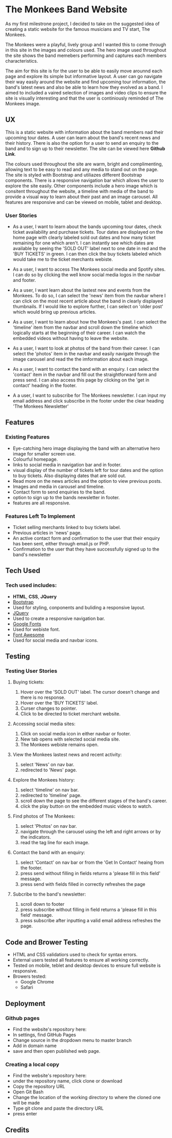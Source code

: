# The Monkees Band Website

As my first milestrone project, I decided to take on the suggested idea of creating a static website for the famous musicians and TV start, The Monkees. 

The Monkees were a playful, lively group and I wanted this to come through in this site in the images and colours used.
The hero image used throughout the site shows the band memebers performing and captures each members characteristics.

The aim for this site is for the user to be able to easily move arounnd each page and explore its simple but informative layout. 
A user can go navigate their way easily around the website and find upcoming tour information, the band's latest news and also be 
able to learn how they evolved as a band. I aimed to included a vaired selection of images and video clips to ensure the site is visually 
interesting and that the user is continiously reminded of The Monkees image.  


## UX

This is a static website with information about the band members nad their upcoming tour dates. A user can learn about the band's recent news and their history. 
There is also the option for a user to send an enquiry to the band and to sign up to their newsletter. The site can be viewed here **Github Link**.

The colours used throughout the site are warm, bright and complimenting, allowing text to be easy to read and any media to stand out on the page. The site is styled with
Bootstrap and utiliazes different Bootstrap components. There is a responsive navigation bar which allows the user to explore the site easily. Other components include a hero image which is consitent throughout 
the website, a timeline with media of the band to provide a visual way to learn about their past 
and an image carousel. All features are responsive and can be viewed on mobile, tablet and desktop. 

### User Stories

- As a user, I want to learn about the bands upcoming tour dates, check ticket availability and purchase tickets. Tour dates are displayed on the home page with 
    clearly labeled sold out dates and how many ticket remaining for one which aren't. I can instantly see which dates are available by seeing the 'SOLD OUT' label next to one date in red and the 'BUY TICKETS' in green.
    I can then click the buy tickets labeled which would take me to the 
    ticket merchants webiste. 

- As a user, I want to access The Monkees social media and Spotify sites. I can do so by clicking the well know social media logos in the navbar and footer. 

- As a user, I want learn about the lastest new and events from the Monkees. To do so, I can select the 'news' item from the navbar where I can click on the most
    recent article about the band in clearly displayed thumbnails. If I would like to explore further, I can select on 'older post' which would bring up previous articles.

- As a user, I want to learn about how the Monkees's past. I can select the 'timeline' item from the navbar and scroll down the timeline which logically starts at the 
    beginning of their career. I can watch the embedded videos without having to leave the website. 

- As a user, I want to look at photos of the band from their career. I can select the 'photos' item in the navbar and easily navigate through the image carousel and read the 
    the imformation about each image.

- As a user, I want to contact the band with an enquiry. I can select the 'contact' item in the navbar and fill out the straightforward form and press send. I can also access this
    page by clicking on the 'get in contact' heading in the footer. 

- A a user, I want to subscribe for The Monkees newsletter. I can input my email address and click subscribe in the footer under the clear heading 'The Monkees Newsletter'


## Features 

### Existing Features 

- Eye-catching hero image displaying the band with an alternative hero image for smaller screen use.
- Colourful homepage.
- links to social media in navigation bar and in footer. 
- visual display of the number of tickets left for tour dates and the option to buy tickets. Also displaying dates that are sold out. 
- Read more on the news articles and the option to view previous posts. 
- Images and media in carousel and timeline. 
- Contact form to send enquiries to the band. 
- option to sign up to the bands newsletter in footer.
- features are all responsive. 

### Features Left To Implement

- Ticket selling merchants linked to buy tickets label.
- Previous articles in 'news' page.
- An active contact form and confirmation to the user that their enquiry has been sent, either through email.js or PHP.  
- Confirmation to the user that they have successfully signed up to the band's newsletter

## Tech Used

### Tech used includes: 
- **HTML**, **CSS**, **JQuery**
- [Bootstrap](http://getbootstrap.com/)
- Used for styling, conponents and buliding a responsive layout. 
- [JQuery](https://jquery.com)
- Used to create a responsive navigation bar. 
- [Google Fonts](https://fonts.google.com/)
- Used for webiste font. 
- [Font Awesome](https://fontawesome.com/)
- Used for social media and navbar icons. 

## Testing

### Testing User Stories

1. Buying tickets: 
    1.  Hover over the 'SOLD OUT' label. The cursor doesn't change and there is no response. 
    2.  Hover over the 'BUY TICKETS' label. 
    3.  Curser changes to pointer. 
    4.  Click to be directed to ticket merchant website. 

2. Accessing social media sites:
    1. Click on social media icon in either navbar or footer. 
    2. New tab opens with selected social media site.
    3. The Monkees webiste remains open. 

3. View the Monkees lastest news and recent activity:
    1. select 'News' on nav bar. 
    2. redirected to 'News' page.
 
4. Explore the Monkees history:
    1. select 'timeline' on nav bar. 
    2. redirected to 'timeline' page.
    3. scroll down the page to see the different stages of the band's career. 
    4. click the play button on the embedded music videos to watch. 

5. Find photos of The Monkees:
    1. select 'Photos' on nav bar. 
    2. navigate through the carousel using the left and right arrows or by the indicators.
    3. read the tag line for each image.

6. Contact the band with an enquiry:
    1. select 'Contact' on nav bar or from the 'Get In Contact' heaing from the footer. 
    2. press send without filling in fields returns a 'please fill in this field' message. 
    3. press send with fields filled in correctly refreshes the page

7. Subcribe to the band's newsletter:
    1. scroll down to footer 
    2. press subscribe without filling in field returns a 'please fill in this field' message. 
    3. press subscribe after inputting a valid email address refreshes the page.


## Code and Brower Testing 
- HTML and CSS validatiors used to check for syntax errors.
- External users tested all features to ensure all working correctly. 
- Tested on mobile, teblet and desktop devices to ensure full website is responsive. 
- Browers tested:
    - Google Chrome
    - Safari


## Deployment 

### Github pages
- Find the website's repository here: 
- In settings, find GitHub Pages
- Change source in the dropdown menu to master branch 
- Add in domain name
- save and then open published web page. 

### Creating a local copy
- Find the website's repository here: 
- under the repository name, click clone or download
- Copy the repository URL
- Open Git Bash
- Change the location of the working directory to where the cloned one will be made
- Type git clone and paste the directory URL
- press enter

## Credits





